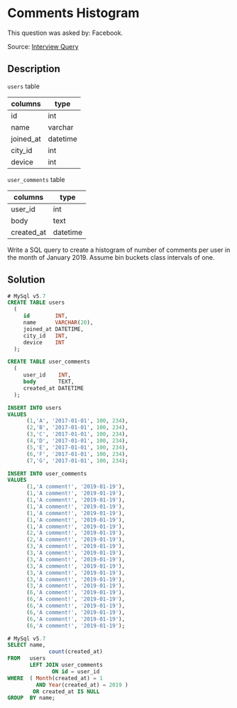 # Comments Histogram

This question was asked by: Facebook.

Source: [Interview Query](https://www.interviewquery.com/)

## Description

`users` table

| columns   | type     |
| --------- | -------- |
| id        | int      |
| name      | varchar  |
| joined_at | datetime |
| city_id   | int      |
| device    | int      |

`user_comments` table

| columns    | type     |
| ---------- | -------- |
| user_id    | int      |
| body       | text     |
| created_at | datetime |

Write a SQL query to create a histogram of number of comments per user in the month of January 2019. Assume bin buckets class intervals of one.

## Solution

```sql
# MySql v5.7
CREATE TABLE users
  (
     id        INT,
     name      VARCHAR(20),
     joined_at DATETIME,
     city_id   INT,
     device    INT
  );

CREATE TABLE user_comments
  (
     user_id    INT,
     body       TEXT,
     created_at DATETIME
  );

INSERT INTO users
VALUES
      (1,'A', '2017-01-01', 100, 234),
      (2,'B', '2017-01-01', 100, 234),
      (3,'C', '2017-01-01', 100, 234),
      (4,'D', '2017-01-01', 100, 234),
      (5,'E', '2017-01-01', 100, 234),
      (6,'F', '2017-01-01', 100, 234),
      (7,'G', '2017-01-01', 100, 234);

INSERT INTO user_comments
VALUES
      (1,'A comment!', '2019-01-19'),
      (1,'A comment!', '2019-01-19'),
      (1,'A comment!', '2019-01-19'),
      (1,'A comment!', '2019-01-19'),
      (1,'A comment!', '2019-01-19'),
      (1,'A comment!', '2019-01-19'),
      (1,'A comment!', '2019-01-19'),
      (2,'A comment!', '2019-01-19'),
      (2,'A comment!', '2019-01-19'),
      (3,'A comment!', '2019-01-19'),
      (3,'A comment!', '2019-01-19'),
      (3,'A comment!', '2019-01-19'),
      (3,'A comment!', '2019-01-19'),
      (3,'A comment!', '2019-01-19'),
      (3,'A comment!', '2019-01-19'),
      (3,'A comment!', '2019-01-19'),
      (6,'A comment!', '2019-01-19'),
      (6,'A comment!', '2019-01-19'),
      (6,'A comment!', '2019-01-19'),
      (6,'A comment!', '2019-01-19'),
      (6,'A comment!', '2019-01-19'),
      (6,'A comment!', '2019-01-19');
```

```sql
# MySql v5.7
SELECT name,
             count(created_at)
FROM   users
       LEFT JOIN user_comments
              ON id = user_id
WHERE  ( Month(created_at) = 1
         AND Year(created_at) = 2019 )
        OR created_at IS NULL
GROUP  BY name;
```
